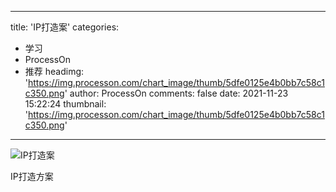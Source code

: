 
---
title: 'IP打造案'
categories: 
 - 学习
 - ProcessOn
 - 推荐
headimg: 'https://img.processon.com/chart_image/thumb/5dfe0125e4b0bb7c58c1c350.png'
author: ProcessOn
comments: false
date: 2021-11-23 15:22:24
thumbnail: 'https://img.processon.com/chart_image/thumb/5dfe0125e4b0bb7c58c1c350.png'
---

<div>   
<img class="thumb" alt="IP打造案" src="https://img.processon.com/chart_image/thumb/5dfe0125e4b0bb7c58c1c350.png" referrerpolicy="no-referrer">
<p>IP打造方案</p>  
</div>
            